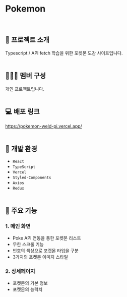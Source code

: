 # Pokemon
<br />

## 📃 프로젝트 소개
  Typescript / API fetch 학습을 위한 포켓몬 도감 사이트입니다.
<br /><br />

## 🧑‍🤝‍🧑 멤버 구성
  개인 프로젝트입니다.
<br /><br />

## 💻 배포 링크
  https://pokemon-weld-pi.vercel.app/
<br /><br />

## 🔎 개발 환경
  - `React`
  - `TypeScript`
  - `Vercel`
  - `Styled-Components`
  - `Axios`
  - `Redux`
<br /><br />

## 📣 주요 기능

### 1. 메인 화면
  - Poke API 연동을 통한 포켓몬 리스트 
  - 무한 스크롤 기능
  - 번호의 색상으로 포켓몬 타입을 구분
  - 3가지의 포켓몬 이미지 스타일
    
### 2. 상세페이지
  - 포켓몬의 기본 정보
  - 포켓몬의 능력치

<br /><br />

